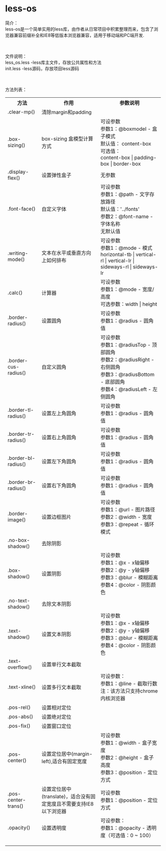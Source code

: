 # less-os

简介：<br />
less-os是一个简单实用的less库，由作者从日常项目中积累整理而来，包含了浏览器兼容前缀补全和IE8等低版本浏览器兼容，适用于移动端和PC端开发.

<br /><br />
文件说明：<br />
less_os.less   -less库主文件，存放公共属性和方法<br />
init.less  -less源码，存放项目less源码

<br /><br />
方法列表：<br />

<table width="100%">
	<tr>
		<th>方法</th>
		<th>作用</th>
		<th>参数说明</th>
	</tr>
	<tr>
		<td>.clear-mp()</td>
		<td>清除margin和padding</td>
		<td></td>
	</tr>
	<tr>
		<td>.box-sizing()</td>
		<td>box-sizing 盒模型计算方式</td>
		<td>
			可设参数 <br /> 参数1：@boxmodel - 盒子模式<br />默认值： content-box <br />
			可选值：<br /> content-box | padding-box | border-box
		</td>
	</tr>
	<tr>
		<td>.display-flex()</td>
		<td>设置弹性盒子</td>
		<td>无参数</td>
	</tr>
	<tr>
		<td>.font-face()</td>
		<td>自定义字体</td>
		<td>
			可设参数<br />
			参数1：@path - 文字存放路径 <br /> 默认值：'../fonts' <br /> 参数2：@font-name - 字体名称<br /> 无默认值
		</td>
	</tr>
	<tr>
		<td>.writing-mode()</td>
		<td>文本在水平或垂直方向上如何排布</td>
		<td>可设参数<br /> 参数1：@mode - 模式<br /> horizontal-tb | vertical-rl | vertical-lr | sideways-rl | sideways-lr</td>
	</tr>
	<tr>
		<td>.calc()</td>
		<td>计算器</td>
		<td>可设参数<br /> 参数1：@mode - 宽度/高度<br /> 可选参数：width | height </td>
	</tr>
	<tr>
		<td>.border-radius()</td>
		<td>设置圆角</td>
		<td>可设参数<br /> 参数1：@radius - 圆角值</td>
	</tr>
	<tr>
		<td>.border-cus-radius()</td>
		<td>自定义圆角</td>
		<td>可设参数<br /> 参数1：@radiusTop - 顶部圆角<br /> 参数2：@radiusRight - 右侧圆角<br />参数3：@radiusBottom - 底部圆角<br />  参数4：@radiusLeft - 左侧圆角</td>
	</tr>
	<tr>
		<td>.border-tl-radius()</td>
		<td>设置左上角圆角</td>
		<td>可设参数<br /> 参数1：@radius - 圆角值</td>
	</tr>
	<tr>
		<td>.border-tr-radius()</td>
		<td>设置右上角圆角</td>
		<td>可设参数<br /> 参数1：@radius - 圆角值</td>
	</tr>
	<tr>
		<td>.border-bl-radius()</td>
		<td>设置左下角圆角</td>
		<td>可设参数<br /> 参数1：@radius - 圆角值</td>
	</tr>
	<tr>
		<td>.border-br-radius()</td>
		<td>设置右下角圆角</td>
		<td>可设参数<br /> 参数1：@radius - 圆角值</td>
	</tr>
	<tr>
		<td>.border-image()</td>
		<td>设置边框图片</td>
		<td>可设参数<br /> 参数1：@url - 图片路径<br /> 参数2：@width - 宽度<br />参数3：@repeat - 循环模式</td>
	</tr>
	<tr>
		<td>.no-box-shadow()</td>
		<td>去除阴影</td>
		<td></td>
	</tr>
	<tr>
		<td>.box-shadow()</td>
		<td>设置阴影</td>
		<td>可设参数<br /> 参数1：@x - x轴偏移<br /> 参数2：@y - y轴偏移<br />参数3：@blur - 模糊距离<br /> 参数4：@color - 阴影颜色</td>
	</tr>
	<tr>
		<td>.no-text-shadow()</td>
		<td>去除文本阴影</td>
		<td></td>
	</tr>
	<tr>
		<td>.text-shadow()</td>
		<td>设置文本阴影</td>
		<td>可设参数<br /> 参数1：@x - x轴偏移<br /> 参数2：@y - y轴偏移<br />参数3：@blur - 模糊距离<br /> 参数4：@color - 阴影颜色</td>
	</tr>
	<tr>
		<td>.text-overflow()</td>
		<td>设置单行文本截取</td>
		<td></td>
	</tr>
	<tr>
		<td>.text-xline()</td>
		<td>设置多行文本截取</td>
		<td>可设参数：<br /> 参数1：@line - 截取行数<br /> 注：该方法只支持chrome内核浏览器</td>
	</tr>
	<tr>
		<td>.pos-rel()</td>
		<td>设置相对定位</td>
		<td></td>
	</tr>
	<tr>
		<td>.pos-abs()</td>
		<td>设置绝对定位</td>
		<td></td>
	</tr>
	<tr>
		<td>.pos-fix()</td>
		<td>设置窗口定位</td>
		<td></td>
	</tr>
	<tr>
		<td>.pos-center()</td>
		<td>设置定位居中(margin-left),适合有固定宽度</td>
		<td>可设参数<br /> 参数1：@width - 盒子宽度<br /> 参数2：@height - 盒子高度<br />参数3：@position - 定位方式</td>
	</tr>
	<tr>
		<td>.pos-center-trans()</td>
		<td>设置定位居中(translate)，适合没有固定宽度且不需要支持IE8以下浏览器</td>
		<td>可设参数<br /> 参数1：@position - 定位方式</td>
	</tr><tr>
		<td>.opacity()</td>
		<td>设置透明度</td>
		<td>可设参数：<br /> 参数1：@opacity - 透明度（可选值：0 ~ 100）</td>
	</tr>
	<tr>
		<td></td>
		<td></td>
		<td></td>
	</tr><tr>
		<td></td>
		<td></td>
		<td></td>
	</tr>
	<tr>
		<td></td>
		<td></td>
		<td></td>
	</tr>
</table>
